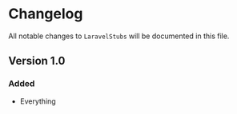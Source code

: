 # Changelog

All notable changes to `LaravelStubs` will be documented in this file.

## Version 1.0

### Added
- Everything
